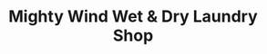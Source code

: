---
title: "Mighty Wind Wet & Dry Laundry Shop"
url: /los-banos/mighty-wind-wet-und-dry-laundry-shop/
shop: Wäscherei
---